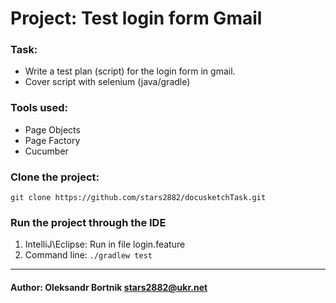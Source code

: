 # Project: Test login form Gmail


### Task:
* Write a test plan (script) for the login form in gmail.
* Cover script with selenium (java/gradle)

### Tools used:
* Page Objects
* Page Factory
* Cucumber



### Clone the project:
```git clone https://github.com/stars2882/docusketchTask.git```



### Run the project through the IDE
1. IntelliJ\Eclipse:    Run in file login.feature
2. Command line: ```./gradlew test```



---------------------------------------
#### Author: Oleksandr Bortnik <stars2882@ukr.net>

